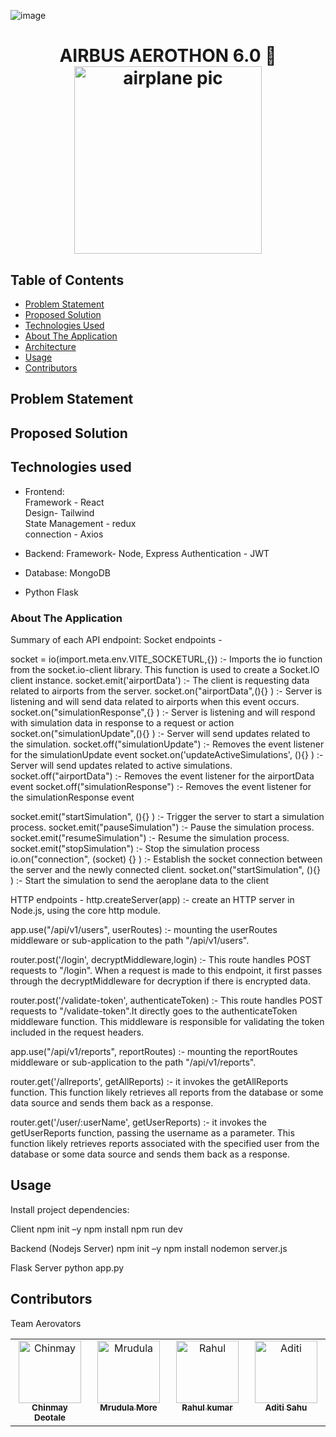 ![image](https://github.com/DeotaleChinmay2001/Aerothon6.0/assets/87092070/48fcb1a8-34ac-4687-b5da-f0062f988157)<h1 align="center">
  AIRBUS AEROTHON 6.0 🛫
  <br>
  <img src="https://cdn-icons-png.flaticon.com/512/7893/7893979.png" alt="airplane pic" width="300">
  <br>
</h1>

## Table of Contents

<!-- START doctoc generated TOC please keep comment here to allow auto update -->
<!-- DON'T EDIT THIS SECTION, INSTEAD RE-RUN doctoc TO UPDATE -->

- [Problem Statement](#problem-statement)
- [Proposed Solution](#proposed-solution)
- [Technologies Used](#technologies-used)
- [About The Application](#about-the-application)
- [Architecture](#architecture)
- [Usage](#usage)
- [Contributors](#contributors)

## Problem Statement

## Proposed Solution

## Technologies used
- Frontend: <br/>
   Framework - React<br/>
   Design- Tailwind<br/>
   State Management - redux<br/>
   connection - Axios<br/>
   
- Backend: 
  Framework- Node, Express
  Authentication - JWT
  
- Database: MongoDB
- Python Flask

### About The Application

 Summary of each API endpoint:
 Socket endpoints  - 


socket = io(import.meta.env.VITE_SOCKETURL,{}) :-  Imports the io function from       the socket.io-client library. This function is used to create a Socket.IO client instance.
socket.emit('airportData') :-  The client is requesting data related to airports from the server.
socket.on("airportData",(){} ) :-  Server is listening and will send data related to airports when this event occurs.
socket.on("simulationResponse",{} ) :-  Server is listening and  will respond with simulation data in response to a request or action
socket.on("simulationUpdate",(){} ) :-   Server will send updates related to the simulation.
socket.off("simulationUpdate") :-  Removes the event listener for the simulationUpdate event 
socket.on('updateActiveSimulations', (){} ) :- Server will send updates related to active simulations.
socket.off("airportData") :-  Removes the event listener for the airportData event 
socket.off("simulationResponse") :-   Removes the event listener for the simulationResponse event 


socket.emit("startSimulation", (){} ) :-  Trigger the server to start a simulation process.
socket.emit("pauseSimulation") :-  Pause the simulation process.
socket.emit("resumeSimulation") :-  Resume the simulation process.
socket.emit("stopSimulation") :-  Stop the simulation process
io.on("connection", (socket) {} ) :-  Establish the socket connection between the server and the newly connected client.
socket.on("startSimulation", (){} ) :-  Start the simulation to send the aeroplane data to the client


HTTP endpoints  -
http.createServer(app) :- create an HTTP server in Node.js, using the core http module.

app.use("/api/v1/users", userRoutes) :- mounting the userRoutes middleware or sub-application to the path "/api/v1/users".

router.post('/login', decryptMiddleware,login) :- This route handles POST requests to "/login". When a request is made to this endpoint, it first passes through the decryptMiddleware for decryption if there is encrypted data.

router.post('/validate-token', authenticateToken) :- This route handles POST requests to "/validate-token".It directly goes to the authenticateToken middleware function. This middleware is responsible for validating the token included in the request headers.

app.use("/api/v1/reports", reportRoutes) :-  mounting the reportRoutes middleware or sub-application to the path "/api/v1/reports".

router.get('/allreports', getAllReports) :- it invokes the getAllReports function. This function likely retrieves all reports from the database or some data source and sends them back as a response.

router.get('/user/:userName', getUserReports) :- it invokes the getUserReports function, passing the username as a parameter. This function likely retrieves reports associated with the specified user from the database or some data source and sends them back as a response.



## Usage

Install project dependencies: 

Client
npm init –y
npm install
npm run dev

Backend (Nodejs Server)
npm init –y
npm install
nodemon server.js

Flask Server
python app.py



## Contributors

Team Aerovators
<table>
  <tbody>
    <tr>
      <td align="center" valign="top" width="14.28%"><a href="https://github.com/DeotaleChinmay2001"><img src="https://avatars.githubusercontent.com/u/95205222?v=4" width="100px;" alt="Chinmay"/><br /><sub><b>Chinmay Deotale</b></sub></a><br /></td>
      <td align="center" valign="top" width="14.28%"><a href="https://github.com/mrudulamore"><img src="https://avatars.githubusercontent.com/u/133312331?v=4" width="100px;" alt="Mrudula"/><br /><sub><b>Mrudula More</b></sub></a><br /></td>
      <td align="center" valign="top" width="14.28%"><a href="https://github.com/rk-4444"><img src="https://avatars.githubusercontent.com/u/84564943?v=4" width="100px;" alt="Rahul"/><br /><sub><b>Rahul kumar</b></sub></a><br /></td>
      <td align="center" valign="top" width="14.28%"><a href="https://github.com/Aditi9800/"><img src="" width="100px;" alt="Aditi"/><br /><sub><b>Aditi Sahu</b></sub></a><br /></td>
    </tr>
  </tbody>
</table>
